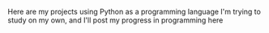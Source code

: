 Here are my projects using Python as a programming language
I'm trying to study on my own, and I'll post my progress in programming here

